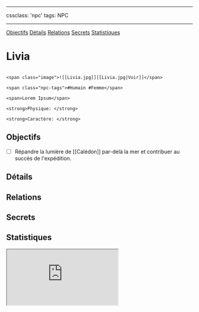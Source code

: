 
---

cssclass: 'npc'
tags: NPC

---
<span class="nav">[Objectifs](#Objectifs) [Détails](#Détails)  [Relations](#Relations) [Secrets](#Secrets) [Statistiques](#Statistiques)</span>

# Livia

```ad-desc

<span class="image">![[Livia.jpg]][[Livia.jpg|Voir]]</span>

<span class="npc-tags">#Humain #Femme</span>

<span>Lorem Ipsum</span>

<strong>Physique: </strong>

<strong>Caractère: </strong>
```

## Objectifs
- [ ] Répandre la lumière de [[Calédon]] par-delà la mer et contribuer au succès de l'expédition.

## Détails

## Relations

## Secrets

## Statistiques
<iframe class="embedded-statblock" src="https://pathfinderdashboard.com/Creatures/Class/cleric 1.html"></iframe>